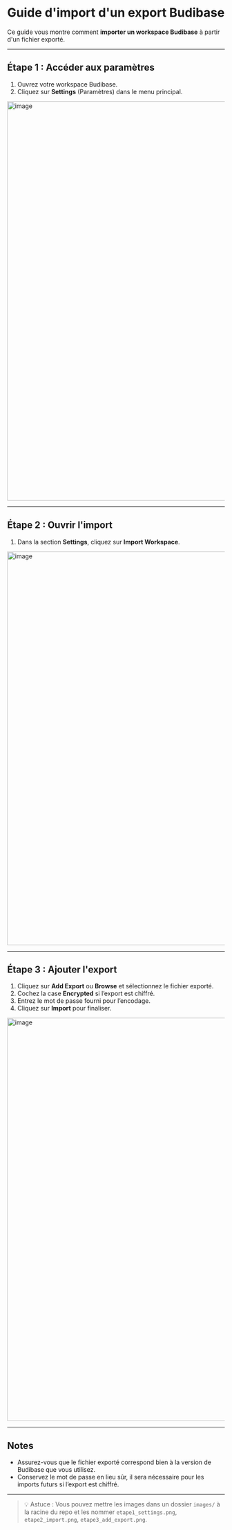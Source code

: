 # Guide d'import d'un export Budibase

Ce guide vous montre comment **importer un workspace Budibase** à partir d'un fichier exporté.

---

## Étape 1 : Accéder aux paramètres

1. Ouvrez votre workspace Budibase.  
2. Cliquez sur **Settings** (Paramètres) dans le menu principal.


<img width="1849" height="922" alt="image" src="https://github.com/user-attachments/assets/1b1d2245-c5a1-4fbc-b818-4de7d168881b" />

---

## Étape 2 : Ouvrir l'import

1. Dans la section **Settings**, cliquez sur **Import Workspace**.


<img width="1572" height="909" alt="image" src="https://github.com/user-attachments/assets/16387d67-e340-40e7-afeb-8b2a035d2366" />

---

## Étape 3 : Ajouter l'export

1. Cliquez sur **Add Export** ou **Browse** et sélectionnez le fichier exporté.  
2. Cochez la case **Encrypted** si l’export est chiffré.  
3. Entrez le mot de passe fourni pour l’encodage.  
4. Cliquez sur **Import** pour finaliser.


<img width="1463" height="931" alt="image" src="https://github.com/user-attachments/assets/8dc6dfef-9de9-4e0d-8cee-e7118f0a6eee" />

---

## Notes

- Assurez-vous que le fichier exporté correspond bien à la version de Budibase que vous utilisez.  
- Conservez le mot de passe en lieu sûr, il sera nécessaire pour les imports futurs si l’export est chiffré.  

---

> 💡 Astuce : Vous pouvez mettre les images dans un dossier `images/` à la racine du repo et les nommer `etape1_settings.png`, `etape2_import.png`, `etape3_add_export.png`.

